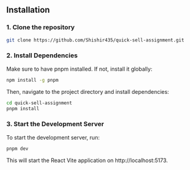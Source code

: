 ## Installation

### 1. Clone the repository

```bash
git clone https://github.com/Shishir435/quick-sell-assignment.git
```

### 2. Install Dependencies

Make sure to have pnpm installed. If not, install it globally:

```bash
npm install -g pnpm
```

Then, navigate to the project directory and install dependencies:

```bash
cd quick-sell-assignment
pnpm install
```

### 3. Start the Development Server

To start the development server, run:

```bash
pnpm dev
```

This will start the React Vite application on http://localhost:5173.

